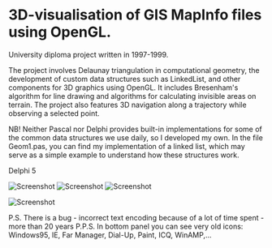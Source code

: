 # 3D-visualisation of GIS MapInfo files using OpenGL.

University diploma project written in 1997-1999.

The project involves Delaunay triangulation in computational geometry, the development of custom data structures such as LinkedList, and other components for 3D graphics using OpenGL. It includes Bresenham's algorithm for line drawing and algorithms for calculating invisible areas on terrain. The project also features 3D navigation along a trajectory while observing a selected point.

NB! Neither Pascal nor Delphi provides built-in implementations for some of the common data structures we use daily, so I developed my own. In the file Geom1.pas, you can find my implementation of a linked list, which may serve as a simple example to understand how these structures work.

Delphi 5

![Screenshot](https://i.imgur.com/Ddk4o4f_d.webp?maxwidth=760&fidelity=grand)
![Screenshot](https://i.imgur.com/YyAbuwz.png)
![Screenshot](https://i.imgur.com/bXOzNqw.png)

![Screenshot](https://i.imgur.com/5Kn0sNF.jpg)


P.S. There is a bug - incorrect text encoding because of a lot of time spent - more than 20 years
P.P.S. In bottom panel you can see very old icons: Windows95, IE, Far Manager, Dial-Up, Paint, ICQ, WinAMP,...
